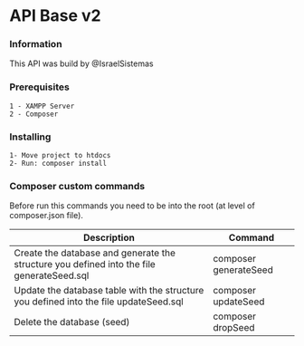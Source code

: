 # API Base v2

### Information

This API was build by @IsraelSistemas


### Prerequisites

```
1 - XAMPP Server
2 - Composer
```

### Installing

```
1- Move project to htdocs
2- Run: composer install
```

### Composer custom commands

Before run this commands you need to be into the root (at level of composer.json file).


|	Description		|	Command		|
|-------------------|---------------|
| Create the database and generate the structure you defined into the file generateSeed.sql | composer generateSeed |
| Update the database table with the structure you defined into the file updateSeed.sql | composer updateSeed
| Delete the database (seed) | composer dropSeed |
